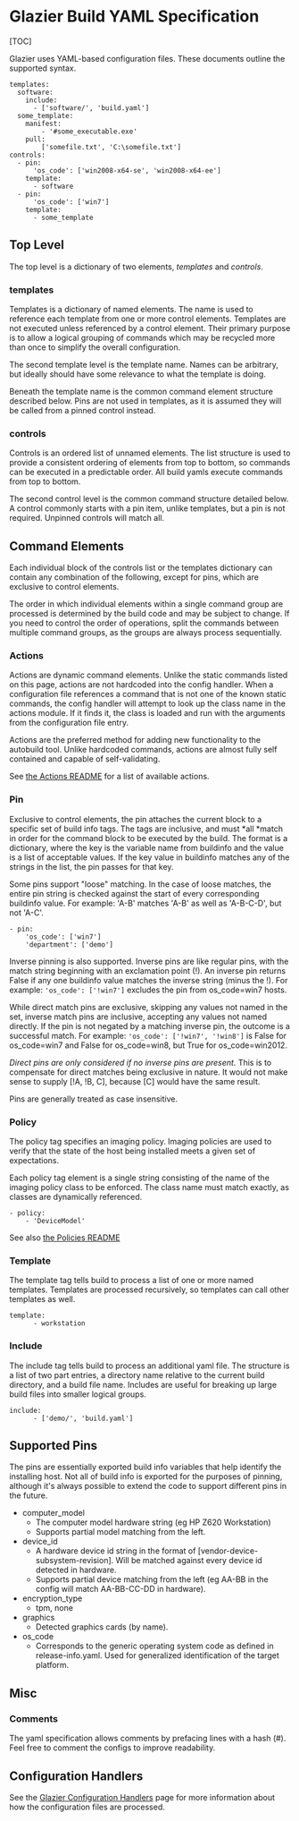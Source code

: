 # Glazier Build YAML Specification

[TOC]

Glazier uses YAML-based configuration files. These documents outline the
supported syntax.

    templates:
      software:
        include:
          - ['software/', 'build.yaml']
      some_template:
        manifest:
            - '#some_executable.exe'
        pull:
            ['somefile.txt', 'C:\somefile.txt']
    controls:
      - pin:
          'os_code': ['win2008-x64-se', 'win2008-x64-ee']
        template:
          - software
      - pin:
          'os_code': ['win7']
        template:
          - some_template

## Top Level

The top level is a dictionary of two elements, *templates* and *controls*.

### templates

Templates is a dictionary of named elements. The name is used to reference each
template from one or more control elements. Templates are not executed unless
referenced by a control element. Their primary purpose is to allow a logical
grouping of commands which may be recycled more than once to simplify the
overall configuration.

The second template level is the template name. Names can be arbitrary, but
ideally should have some relevance to what the template is doing.

Beneath the template name is the common command element structure described
below. Pins are not used in templates, as it is assumed they will be called from
a pinned control instead.

### controls

Controls is an ordered list of unnamed elements. The list structure is used to
provide a consistent ordering of elements from top to bottom, so commands can be
executed in a predictable order. All build yamls execute commands from top to
bottom.

The second control level is the common command structure detailed below. A
control commonly starts with a pin item, unlike templates, but a pin is not
required. Unpinned controls will match all.

## Command Elements

Each individual block of the controls list or the templates dictionary can
contain any combination of the following, except for pins, which are exclusive
to control elements.

The order in which individual elements within a single command group are
processed is determined by the build code and may be subject to change. If you
need to control the order of operations, split the commands between multiple
command groups, as the groups are always process sequentially.

### Actions

Actions are dynamic command elements. Unlike the static commands listed on this
page, actions are not hardcoded into the config handler. When a configuration
file references a command that is not one of the known static commands, the
config handler will attempt to look up the class name in the actions module. If
it finds it, the class is loaded and run with the arguments from the
configuration file entry.

Actions are the preferred method for adding new functionality to the autobuild
tool. Unlike hardcoded commands, actions are almost fully self contained and
capable of self-validating.

See [the Actions README](../../lib/actions/README.md) for a list of available
actions.

### Pin

Exclusive to control elements, the pin attaches the current block to a specific
set of build info tags. The tags are inclusive, and must *all *match in order
for the command block to be executed by the build. The format is a dictionary,
where the key is the variable name from buildinfo and the value is a list of
acceptable values. If the key value in buildinfo matches any of the strings in
the list, the pin passes for that key.

Some pins support "loose" matching. In the case of loose matches, the entire pin
string is checked against the start of every corresponding buildinfo value. For
example: 'A-B' matches 'A-B' as well as 'A-B-C-D', but not 'A-C'.

    - pin:
        'os_code': ['win7']
        'department': ['demo']

Inverse pinning is also supported. Inverse pins are like regular pins, with the
match string beginning with an exclamation point (!). An inverse pin returns
False if any one buildinfo value matches the inverse string (minus the !). For
example: `'os_code': ['!win7']` excludes the pin from os_code=win7 hosts.

While direct match pins are exclusive, skipping any values not named in the set,
inverse match pins are inclusive, accepting any values not named directly. If
the pin is not negated by a matching inverse pin, the outcome is a successful
match. For example: `'os_code': ['!win7', '!win8']` is False for os_code=win7
and False for os_code=win8, but True for os_code=win2012.

*Direct pins are only considered if no inverse pins are present.* This is to
compensate for direct matches being exclusive in nature. It would not make sense
to supply \[!A, !B, C\], because \[C\] would have the same result.

Pins are generally treated as case insensitive.

### Policy

The policy tag specifies an imaging policy. Imaging policies are used to verify
that the state of the host being installed meets a given set of expectations.

Each policy tag element is a single string consisting of the name of the imaging
policy class to be enforced. The class name must match exactly, as classes are
dynamically referenced.

    - policy:
        - 'DeviceModel'

See also [the Policies README](../../lib/policies/README.md)

### Template

The template tag tells build to process a list of one or more named templates.
Templates are processed recursively, so templates can call other templates as
well.

    template:
          - workstation

### Include

The include tag tells build to process an additional yaml file. The structure is
a list of two part entries, a directory name relative to the current build
directory, and a build file name. Includes are useful for breaking up large
build files into smaller logical groups.

    include:
          - ['demo/', 'build.yaml']

## Supported Pins

The pins are essentially exported build info variables that help identify the
installing host. Not all of build info is exported for the purposes of pinning,
although it's always possible to extend the code to support different pins in
the future.

*   computer_model
    *   The computer model hardware string (eg HP Z620 Workstation)
    *   Supports partial model matching from the left.
*   device_id
    *   A hardware device id string in the format of
        \[vendor-device-subsystem-revision\]. Will be matched against every
        device id detected in hardware.
    *   Supports partial device matching from the left (eg AA-BB in the config
        will match AA-BB-CC-DD in hardware).
*   encryption_type
    *   tpm, none
*   graphics
    *   Detected graphics cards (by name).
*   os_code
    *   Corresponds to the generic operating system code as defined in
        release-info.yaml. Used for generalized identification of the target
        platform.

## Misc

### Comments

The yaml specification allows comments by prefacing lines with a hash (#). Feel
free to comment the configs to improve readability.

## Configuration Handlers

See the [Glazier Configuration Handlers](config_handlers.md) page for more
information about how the configuration files are processed.
